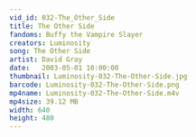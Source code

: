 ```yaml
---
vid_id: 032-The_Other_Side
title: The Other Side
fandoms: Buffy the Vampire Slayer
creators: Luminosity
song: The Other Side
artist: David Gray
date:   2003-05-01 10:00:00
thumbnail: Luminosity-032-The-Other-Side.jpg
barcode: Luminosity-032-The-Other-Side.png
mp4name: Luminosity-032-The-Other-Side.m4v
mp4size: 39.12 MB
width: 640
height: 480
---
```



  